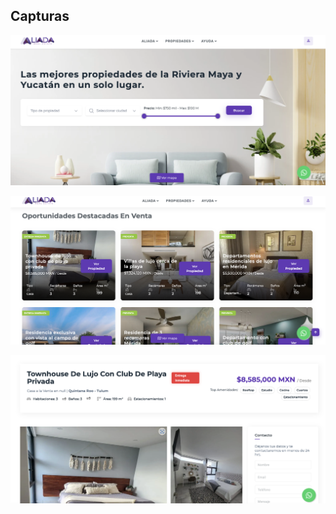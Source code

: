 ## Capturas

![Captura de login](captura3.png)

![Captura de registrarse](captura2.png)

![Captura de crear curso](captura1.png)